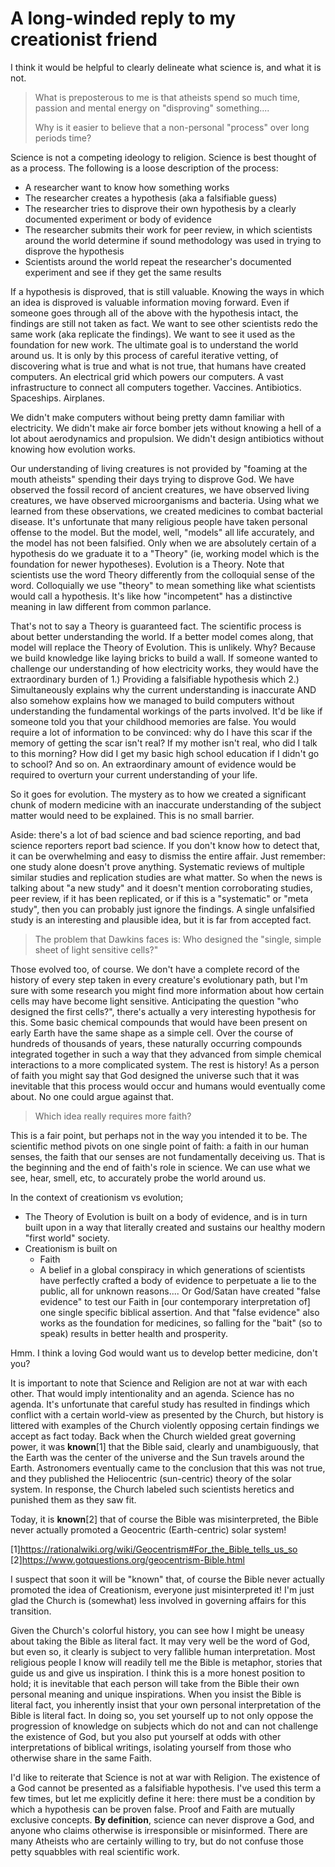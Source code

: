 # A long-winded reply to my creationist friend

I think it would be helpful to clearly delineate what science is, and what it is not.


> What is preposterous to me is that atheists spend so much time, passion and mental energy on "disproving" something....
>
> Why is it easier to believe that a non-personal "process"  over long periods time?

<!-- more -->

Science is not a competing ideology to religion. Science is best thought of as a process. The following is a loose description of the process:

- A researcher want to know how something works
- The researcher creates a hypothesis (aka a falsifiable guess)
- The researcher tries to disprove their own hypothesis by a clearly documented experiment or body of evidence
- The researcher submits their work for peer review, in which scientists around the world determine if sound methodology was used in trying to disprove the hypothesis
- Scientists around the world repeat the researcher's documented experiment and see if they get the same results

If a hypothesis is disproved, that is still valuable. Knowing the ways in which an idea is disproved is valuable information moving forward. Even if someone goes through all of the above with the hypothesis intact, the findings are still not taken as fact. We want to see other scientists redo the same work (aka replicate the findings). We want to see it used as the foundation for new work. The ultimate goal is to understand the world around us. It is only by this process of careful iterative vetting, of discovering what is true and what is not true, that humans have created computers. An electrical grid which powers our computers. A vast infrastructure to connect all computers together. Vaccines. Antibiotics. Spaceships. Airplanes.

We didn't make computers without being pretty damn familiar with electricity. We didn't make air force bomber jets without knowing a hell of a lot about aerodynamics and propulsion. We didn't design antibiotics without knowing how evolution works.

Our understanding of living creatures is not provided by "foaming at the mouth atheists" spending their days trying to disprove God. We have observed the fossil record of ancient creatures, we have observed living creatures, we have observed microorganisms and bacteria. Using what we learned from these observations, we created medicines to combat bacterial disease. It's unfortunate that many religious people have taken personal offense to the model. But the model, well, "models" all life accurately, and the model has not been falsified. Only when we are absolutely certain of a hypothesis do we graduate it to a "Theory" (ie, working model which is the foundation for newer hypotheses). Evolution is a Theory. Note that scientists use the word Theory differently from the colloquial sense of the word. Colloquially we use "theory" to mean something like what scientists would call a hypothesis. It's like how "incompetent" has a distinctive meaning in law different from common parlance.

That's not to say a Theory is guaranteed fact. The scientific process is about better understanding the world. If a better model comes along, that model will replace the Theory of Evolution. This is unlikely. Why? Because we build knowledge like laying bricks to build a wall. If someone wanted to challenge our understanding of how electricity works, they would have the extraordinary burden of 1.) Providing a falsifiable hypothesis which 2.) Simultaneously explains why the current understanding is inaccurate AND also somehow explains how we managed to build computers without understanding the fundamental workings of the parts involved.
It'd be like if someone told you that your childhood memories are false. You would require a lot of information to be convinced: why do I have this scar if the memory of getting the scar isn't real? If my mother isn't real, who did I talk to this morning? How did I get my basic high school education if I didn't go to school? And so on. An extraordinary amount of evidence would be required to overturn your current understanding of your life.

So it goes for evolution. The mystery as to how we created a significant chunk of modern medicine with an inaccurate understanding of the subject matter would need to be explained. This is no small barrier.

Aside: there's a lot of bad science and bad science reporting, and bad science reporters report bad science. If you don't know how to detect that, it can be overwhelming and easy to dismiss the entire affair. Just remember: one study alone doesn't prove anything. Systematic reviews of multiple similar studies and replication studies are what matter. So when the news is talking about "a new study" and it doesn't mention corroborating studies, peer review, if it has been replicated, or if this is a "systematic" or "meta study", then you can probably just ignore the findings. A single unfalsified study is an interesting and plausible idea, but it is far from accepted fact.


> The problem that Dawkins faces is:  Who designed the "single, simple sheet of light sensitive cells?"

Those evolved too, of course. We don't have a complete record of the history of every step taken in every creature's evolutionary path, but I'm sure with some research you might find more information about how certain cells may have become light sensitive. Anticipating the question "who designed the first cells?", there's actually a very interesting hypothesis for this. Some basic chemical compounds that would have been present on early Earth have the same shape as a simple cell. Over the course of hundreds of thousands of years, these naturally occurring compounds integrated together in such a way that they advanced from simple chemical interactions to a more complicated system. The rest is history! As a person of faith you might say that God designed the universe such that it was inevitable that this process would occur and humans would eventually come about. No one could argue against that.


> Which idea really requires more faith?

This is a fair point, but perhaps not in the way you intended it to be. The scientific method pivots on one single point of faith: a faith in our human senses, the faith that our senses are not fundamentally deceiving us. That is the beginning and the end of faith's role in science. We can use what we see, hear, smell, etc, to accurately probe the world around us.

In the context of creationism vs evolution;

- The Theory of Evolution is built on a body of evidence, and is in turn built upon in a way that literally created and sustains our healthy modern "first world" society.
- Creationism is built on
  - Faith
  - A belief in a global conspiracy in which generations of scientists have perfectly crafted a body of evidence to perpetuate a lie to the public, all for unknown reasons.... Or God/Satan have created "false evidence" to test our Faith in [our contemporary interpretation of] one single specific biblical assertion. And that "false evidence" also works as the foundation for medicines, so falling for the "bait" (so to speak) results in better health and prosperity.

Hmm. I think a loving God would want us to develop better medicine, don't you?


It is important to note that Science and Religion are not at war with each other. That would imply intentionality and an agenda. Science has no agenda. It's unfortunate that careful study has resulted in findings which conflict with a certain world-view as presented by the Church, but history is littered with examples of the Church violently opposing certain findings we accept as fact today. Back when the Church wielded great governing power, it was **known**[1] that the Bible said, clearly and unambiguously, that the Earth was the center of the universe and the Sun travels around the Earth. Astronomers eventually came to the conclusion that this was not true, and they published the Heliocentric (sun-centric) theory of the solar system. In response, the Church labeled such scientists heretics and punished them as they saw fit.

Today, it is **known**[2] that of course the Bible was misinterpreted, the Bible never actually promoted a Geocentric (Earth-centric) solar system!

[1]<https://rationalwiki.org/wiki/Geocentrism#For_the_Bible_tells_us_so>  
[2]<https://www.gotquestions.org/geocentrism-Bible.html>

I suspect that soon it will be "known" that, of course the Bible never actually promoted the idea of Creationism, everyone just misinterpreted it! I'm just glad the Church is (somewhat) less involved in governing affairs for this transition.


Given the Church's colorful history, you can see how I might be uneasy about taking the Bible as literal fact. It may very well be the word of God, but even so, it clearly is subject to very fallible human interpretation. Most religious people I know will readily tell me the Bible is metaphor, stories that guide us and give us inspiration. I think this is a more honest position to hold; it is inevitable that each person will take from the Bible their own personal meaning and unique inspirations. When you insist the Bible is literal fact, you inherently insist that your own personal interpretation of the Bible is literal fact. In doing so, you set yourself up to not only oppose the progression of knowledge on subjects which do not and can not challenge the existence of God, but you also put yourself at odds with other interpretations of biblical writings, isolating yourself from those who otherwise share in the same Faith.


I'd like to reiterate that Science is not at war with Religion. The existence of a God cannot be presented as a falsifiable hypothesis. I've used this term a few times, but let me explicitly define it here: there must be a condition by which a hypothesis can be proven false. Proof and Faith are mutually exclusive concepts. **By definition**, science can never disprove a God, and anyone who claims otherwise is irresponsible or misinformed. There are many Atheists who are certainly willing to try, but do not confuse those petty squabbles with real scientific work.